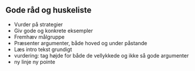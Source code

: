 
## Gode råd og huskeliste
- Vurder på strategier
- Giv gode og konkrete eksempler
- Fremhæv målgruppe
- Præsenter argumenter, både hoved og under påstande
- Læs intro tekst grundigt
- vurdering: tag højde for både de vellykkede og ikke så gode argumenter
- ny linje ny pointe